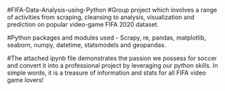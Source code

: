 #FIFA-Data-Analysis-using-Python
#Group project which involves a range of activities from scraping, cleansing to analysis, visualization and prediction on popular video-game FIFA 2020 dataset.

#Python packages and modules used - Scrapy, re, pandas, matplotlib, seaborn, numpy, datetime, statsmodels and geopandas.

#The attached ipynb file demonstrates the passion we possess for soccer and convert it into a professional project by leveraging our python skills. In simple words, it is a treasure of information and stats for all FIFA video game lovers!
